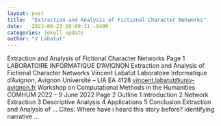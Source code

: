 ```yaml
---
layout: post
title:  "Extraction and Analysis of Fictional Character Networks"
date:   2022-06-23 20:09:31 -0400
categories: jekyll update
author: "V Labatut"
---
```

Extraction and Analysis of Fictional Character Networks Page 1 LABORATOIRE   INFORMATIQUE D’AVIGNON Extraction and Analysis of Fictional Character Networks   Vincent Labatut Laboratoire Informatique d’Avignon, Avignon Université – LIA EA 4128   vincent.labatut@univ-avignon.fr Workshop on Computational Methods in the   Humanities COMHUM 2022 – 9 June 2022 Page 2 Outline 1 Introduction 2 Network   Extraction 3 Descriptive Analysis 4 Applications 5 Conclusion Extraction and Analysis of …
Cites: ‪Where have i heard this story before? identifying narrative …‬  